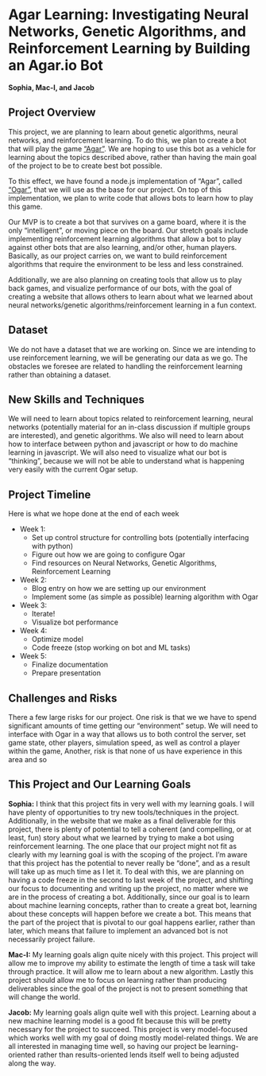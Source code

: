 # Agar Learning: Investigating Neural Networks, Genetic Algorithms, and Reinforcement Learning by Building an Agar.io Bot


**Sophia, Mac-I, and Jacob**

## Project Overview
This project, we are planning to learn about genetic algorithms, neural networks, and reinforcement learning. To do this, we plan to create a bot that will play the game [“Agar”](agar.io). We are hoping to use this bot as a vehicle for learning about the topics described above, rather than having the main goal of the project to be to create best bot possible. 

To this effect, we have found a node.js implementation of “Agar”, called [“Ogar”](https://github.com/OgarProject/Ogar), that we will use as the base for our project. On top of this implementation, we plan to write code that allows bots to learn how to play this game. 

Our MVP is to create a bot that survives on a game board, where it is the only “intelligent”, or moving piece on the board. Our stretch goals include implementing reinforcement learning algorithms that allow a bot to play against other bots that are also learning, and/or other, human players. Basically, as our project carries on, we want to build reinforcement algorithms that require the environment to be less and less constrained. 

Additionally, we are also planning on creating tools that allow us to play back games, and visualize performance of our bots, with the goal of creating a website that allows others to learn about what we learned about neural networks/genetic algorithms/reinforcement learning in a fun context. 

## Dataset

We do not have a dataset that we are working on. Since we are intending to use reinforcement learning, we will be generating our data as we go. The obstacles we foresee are related to handling the reinforcement learning rather than obtaining a dataset.


## New Skills and Techniques

We will need to learn about topics related to reinforcement learning, neural networks (potentially material for an in-class discussion if multiple groups are interested), and genetic algorithms. We also will need to learn about how to interface between python and javascript or how to do machine learning in javascript. We will also need to visualize what our bot is “thinking”, because we will not be able to understand what is happening very easily with the current Ogar setup. 


## Project Timeline

Here is what we hope done at the end of each week
* Week 1: 
	* Set up control structure for controlling bots (potentially interfacing with python)
	* Figure out how we are going to configure Ogar
	* Find resources on Neural Networks, Genetic Algorithms, Reinforcement Learning
* Week 2:
	* Blog entry on how we are setting up our environment
	* Implement some (as simple as possible) learning algorithm with Ogar
* Week 3:
	* Iterate!
	* Visualize bot performance
* Week 4:
	* Optimize model
	* Code freeze (stop working on bot and ML tasks)
* Week 5:
	* Finalize documentation
	* Prepare presentation


## Challenges and Risks

There a few large risks for our project. One risk is that we we have to spend significant amounts of time getting our “environment” setup. We will need to interface with Ogar in a way that allows us to both control the server, set game state, other players, simulation speed, as well as control a player within the game, Another, risk is that none of us have experience in this area and so 

## This Project and Our Learning Goals

**Sophia:**
I think that this project fits in very well with my learning goals. I will have plenty of opportunities to try new tools/techniques in the project. Additionally, in the website that we make as a final deliverable for this project, there is plenty of potential to tell a coherent (and compelling, or at least, fun) story about what we learned by trying to make a bot using reinforcement learning. The one place that our project might not fit as clearly with my learning goal is with the scoping of the project. I’m aware that this project has the potential to never really be “done”, and as a result will take up as much time as I let it. To deal with this, we are planning on having a code freeze in the second to last week of the project, and shifting our focus to documenting and writing up the project, no matter where we are in the process of creating a bot. Additionally, since our goal is to learn about machine learning concepts, rather than to create a great bot, learning about these concepts will happen before we create a bot. This means that the part of the project that is pivotal to our goal happens earlier, rather than later, which means that failure to implement an advanced bot is not necessarily project failure. 

**Mac-I:**
My learning goals align quite nicely with this project. This project will allow me to improve my ability to estimate the length of time a task will take through practice. It will allow me to learn about a new algorithm. Lastly this project should allow me to focus on learning rather than producing deliverables since the goal of the project is not to present something that will change the world. 

**Jacob:**
My learning goals align quite well with this project. Learning about a new machine learning model is a good fit because this will be pretty necessary for the project to succeed. This project is very model-focused which works well with my goal of doing mostly model-related things. We are all interested in managing time well, so having our project be learning-oriented rather than results-oriented lends itself well to being adjusted along the way.
